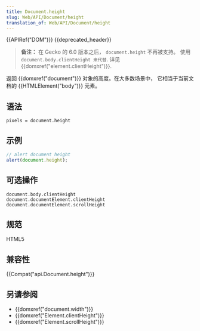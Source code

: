 ```yaml
---
title: Document.height
slug: Web/API/Document/height
translation_of: Web/API/Document/height
---
```

{{APIRef("DOM")}} {{deprecated_header}}

> **备注：** 在 Gecko 的 6.0 版本之后， `document.height` 不再被支持。 使用 `document.body.clientHeight 来代替`. 详见 {{domxref("element.clientHeight")}}.

返回 {{domxref("document")}} 对象的高度。在大多数场景中， 它相当于当前文档的 {{HTMLElement("body")}} 元素。

## 语法

```plain
pixels = document.height
```

## 示例

```js
// alert document height
alert(document.height);
```

## 可选操作

```plain
document.body.clientHeight
document.documentElement.clientHeight
document.documentElement.scrollHeight
```

## 规范

HTML5

## 兼容性

{{Compat("api.Document.height")}}

## 另请参阅

- {{domxref("document.width")}}
- {{domxref("Element.clientHeight")}}
- {{domxref("Element.scrollHeight")}}
